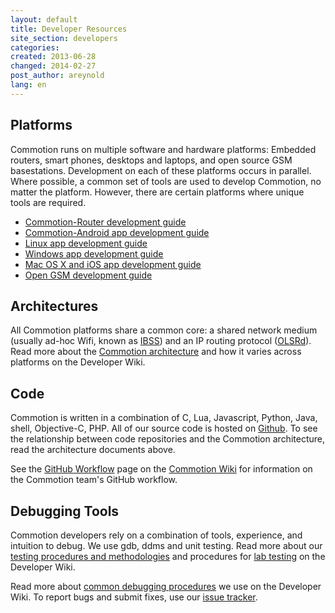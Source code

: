 ```yaml
---
layout: default
title: Developer Resources
site_section: developers
categories: 
created: 2013-06-28
changed: 2014-02-27
post_author: areynold
lang: en
---
```

  <h2>Platforms</h2>

<p>Commotion runs on multiple software and hardware platforms: Embedded routers, smart phones, desktops and laptops, and open source GSM basestations. Development on each of these platforms occurs in parallel. Where possible, a common set of tools are used to develop Commotion, no matter the platform. However, there are certain platforms where unique tools are required.</p>

<ul>
	<li><a href="commotion-router/">Commotion-Router development guide</a></li>
	<li><a href="commotion-android/">Commotion-Android app development guide</a></li>
	<li><a href="https://wiki.commotionwireless.net/doku.php?id=commotion_architecture:commotion_client_architecture">Linux app development guide</a></li>
	<li><a href="https://wiki.commotionwireless.net/doku.php?id=commotion_architecture:commotion_client_architecture">Windows app development guide</a></li>
	<li><a href="commotion-mac/">Mac OS X and iOS app development guide</a></li>
	<li><a href="https://wiki.commotionwireless.net/doku.php?id=general_openbts_notes">Open GSM development guide</a></li>
</ul>

<h2>Architectures</h2>

<p>All Commotion platforms share a common core: a shared network medium (usually ad-hoc Wifi, known as <a href="http://en.wikipedia.org/wiki/Independent_Basic_Service_Set">IBSS</a>) and an IP routing protocol (<a href="http://www.olsr.org">OLSRd</a>). Read more about the <a href="https://wiki.commotionwireless.net/doku.php?id=commotion_architecture:start">Commotion architecture</a> and how it varies across platforms on the Developer Wiki.</p>

<h2>Code</h2>

<p>Commotion is written in a combination of C, Lua, Javascript, Python, Java, shell, Objective-C, PHP. All of our source code is hosted on <a href="http://github.org/opentechinstitute">Github</a>. To see the relationship between code repositories and the Commotion architecture, read the architecture documents above.</p>

<p>See the <a href="https://wiki.commotionwireless.net/doku.php?id=github_workflow">GitHub Workflow</a> page on the <a href="https://wiki.commotionwireless.net">Commotion Wiki</a> for information on the Commotion team's GitHub workflow.</p>

<h2>Debugging Tools</h2>

<p>Commotion developers rely on a combination of tools, experience, and intuition to debug. We use gdb, ddms and unit testing. Read more about our <a href="https://wiki.commotionwireless.net/doku.php?id=testing_procedures_and_methodologies">testing procedures and methodologies</a> and procedures for <a href="https://wiki.commotionwireless.net/doku.php?id=lab_environment_testing">lab testing</a> on the Developer Wiki.</p>

<p>Read more about <a href="https://wiki.commotionwireless.net/doku.php?id=debugging_resources">common debugging procedures</a> we use on the Developer Wiki. To report bugs and submit fixes, use our <a href="https://github.com/opentechinstitute">issue tracker</a>.</p>
 
